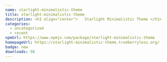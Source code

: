 ```yaml
---
name: starlight-minimalistic-theme
title: starlight-minimalistic-theme
description: <h1 align="center">   Starlight Minimalistic Theme </h1>
categories:
  - uncategorized
  - recent
npmUrl: https://www.npmjs.com/package/starlight-minimalistic-theme
homepageUrl: https://starlight-minimalistic-theme.trueberryless.org/
badge: new
downloads: 50
---
```

